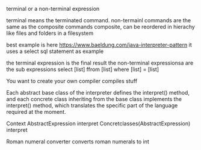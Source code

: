 terminal or a non-terminal expression

terminal means the terminated command.
non-termainl commands are the same as the composite commands
composite, can be reordered in hierachy like files and folders in a filesystem

best example is here
https://www.baeldung.com/java-interpreter-pattern
it uses a select sql statement as example

the terminal expression is the final result
the non-terminal expressionsa are the sub expressions
select [list] ffrom [list] where [list] = [list]

You want to create your own compiler
compiles stuff

Each abstract base class of the interpreter defines the interpret() method, and each concrete class inheriting from the base class implements the interpret() method, which translates the specific part of the language required at the moment.


Context 
AbstractExpression 
    interpret
Concretclasses(AbstractExpression)
    interpret

Roman numeral converter
converts roman numerals to int
